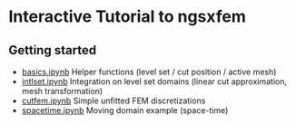 Interactive Tutorial to ngsxfem
====
Getting started
----
* [basics.ipynb](basics.ipynb) Helper functions (level set / cut position / active mesh)
* [intlset.ipynb](intlset.ipynb) Integration on level set domains (linear cut approximation, mesh transformation)
* [cutfem.ipynb](cutfem.ipynb) Simple unfitted FEM discretizations
* [spacetime.ipynb](spacetime.ipynb) Moving domain example (space-time)
